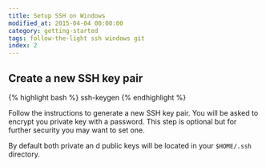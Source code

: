 ```yaml
---
title: Setup SSH on Windows
modified_at: 2015-04-04 00:00:00
category: getting-started
tags: follow-the-light ssh windows git
index: 2
---
```


## Create a new SSH key pair

{% highlight bash %}
ssh-keygen
{% endhighlight %}

Follow the instructions to generate a new SSH key pair. You will be asked to encrypt
you private key with a password. This step is optional but for further security you may
want to set one.

By default both private an d public keys will be located in your `$HOME/.ssh` directory.
